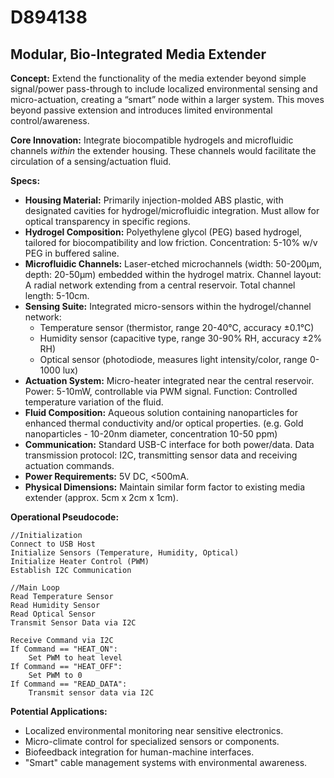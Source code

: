 # D894138

## Modular, Bio-Integrated Media Extender

**Concept:** Extend the functionality of the media extender beyond simple signal/power pass-through to include localized environmental sensing and micro-actuation, creating a “smart” node within a larger system. This moves beyond passive extension and introduces limited environmental control/awareness.

**Core Innovation:** Integrate biocompatible hydrogels and microfluidic channels *within* the extender housing. These channels would facilitate the circulation of a sensing/actuation fluid.

**Specs:**

*   **Housing Material:** Primarily injection-molded ABS plastic, with designated cavities for hydrogel/microfluidic integration. Must allow for optical transparency in specific regions.
*   **Hydrogel Composition:** Polyethylene glycol (PEG) based hydrogel, tailored for biocompatibility and low friction.  Concentration: 5-10% w/v PEG in buffered saline.
*   **Microfluidic Channels:** Laser-etched microchannels (width: 50-200μm, depth: 20-50μm) embedded within the hydrogel matrix. Channel layout: A radial network extending from a central reservoir. Total channel length: 5-10cm.
*   **Sensing Suite:** Integrated micro-sensors within the hydrogel/channel network:
    *   Temperature sensor (thermistor, range 20-40°C, accuracy ±0.1°C)
    *   Humidity sensor (capacitive type, range 30-90% RH, accuracy ±2% RH)
    *   Optical sensor (photodiode, measures light intensity/color, range 0-1000 lux)
*   **Actuation System:** Micro-heater integrated near the central reservoir. Power: 5-10mW, controllable via PWM signal. Function:  Controlled temperature variation of the fluid.
*   **Fluid Composition:** Aqueous solution containing nanoparticles for enhanced thermal conductivity and/or optical properties. (e.g. Gold nanoparticles - 10-20nm diameter, concentration 10-50 ppm)
*   **Communication:** Standard USB-C interface for both power/data.  Data transmission protocol: I2C, transmitting sensor data and receiving actuation commands.
*   **Power Requirements:** 5V DC, <500mA.
*   **Physical Dimensions:**  Maintain similar form factor to existing media extender (approx. 5cm x 2cm x 1cm).



**Operational Pseudocode:**

```
//Initialization
Connect to USB Host
Initialize Sensors (Temperature, Humidity, Optical)
Initialize Heater Control (PWM)
Establish I2C Communication

//Main Loop
Read Temperature Sensor
Read Humidity Sensor
Read Optical Sensor
Transmit Sensor Data via I2C

Receive Command via I2C
If Command == "HEAT_ON":
    Set PWM to heat level
If Command == "HEAT_OFF":
    Set PWM to 0
If Command == "READ_DATA":
    Transmit sensor data via I2C
```

**Potential Applications:**

*   Localized environmental monitoring near sensitive electronics.
*   Micro-climate control for specialized sensors or components.
*   Biofeedback integration for human-machine interfaces.
*   "Smart" cable management systems with environmental awareness.
